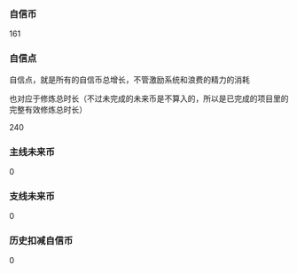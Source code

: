 ### 自信币
161

### 自信点
自信点，就是所有的自信币总增长，不管激励系统和浪费的精力的消耗

也对应于修炼总时长（不过未完成的未来币是不算入的，所以是已完成的项目里的完整有效修炼总时长）

240

### 主线未来币
0

### 支线未来币
0

### 历史扣减自信币
0
